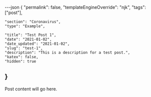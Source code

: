 ---json
{
	"permalink": false,
	"templateEngineOverride": "njk",
	"tags": ["post"],
	
	"section": "Coronavirus",
	"type": "Example",

	"title": "Test Post 1",
	"date": "2021-01-02",
	"date_updated": "2021-01-02",
	"slug": "test-1",
	"description": "This is a description for a test post.",
	"katex": false,
	"hidden": true
}
---

Post content will go here.